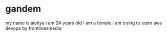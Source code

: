 # gandem
my name is alekya 
i am 24 years old
i am a female
i am trying to learn aws devops
by frontlinesmedia
